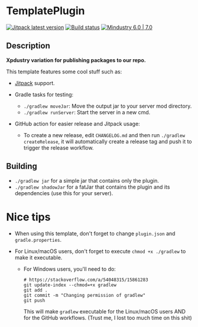 # TemplatePlugin

[![Jitpack latest version](https://jitpack.io/v/fr.xpdustry/TemplatePlugin.svg)](https://jitpack.io/#fr.xpdustry/TemplatePlugin)
[![Build status](https://github.com/Xpdustry/TemplatePlugin/actions/workflows/build.yml/badge.svg?branch=master&event=push)](https://github.com/Xpdustry/TemplatePlugin/actions/workflows/build.yml)
[![Mindustry 6.0 | 7.0 ](https://img.shields.io/badge/Mindustry-6.0%20%7C%207.0-ffd37f)](https://github.com/Anuken/Mindustry/releases)

## Description

**Xpdustry variation for publishing packages to our repo.**

This template features some cool stuff such as:

- [Jitpack](https://jitpack.io/) support.

- Gradle tasks for testing:
    - `./gradlew moveJar`: Move the output jar to your server mod directory.
    - `./gradlew runServer`: Start the server in a new cmd.

- GitHub action for easier release and Jitpack usage:
    - To create a new release, edit `CHANGELOG.md` and then run `./gradlew createRelease`, it will automatically create a release tag and push it to trigger the release workflow.

## Building

- `./gradlew jar` for a simple jar that contains only the plugin.
- `./gradlew shadowJar` for a fatJar that contains the plugin and its dependencies (use this for your server).

# Nice tips

- When using this template, don't forget to change `plugin.json` and `gradle.properties`.

- For Linux/macOS users, don't forget to execute `chmod +x ./gradlew` to make it executable.
    - For Windows users, you'll need to do:
      ```batch
      # https://stackoverflow.com/a/54048315/15861283
      git update-index --chmod=+x gradlew
      git add .
      git commit -m "Changing permission of gradlew"
      git push
      ```
      This will make `gradlew` executable for the Linux/macOS users AND for the GitHub workflows. (Trust me, I lost too much time on this shit)
